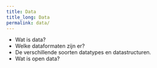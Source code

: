 ```yaml
---
title: Data
title_long: Data
permalink: data/
---
```


- Wat is data?
- Welke dataformaten zijn er?
- De verschillende soorten datatypes en datastructuren.
- Wat is open data?